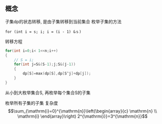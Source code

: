 ## 概念
子集dp的状态转移, 是由子集转移到当前集合
枚举子集的方法

	for (int i = s; i; i = (i - 1) &ｓ)


转移方程
```cpp
for(int i=0;i< 1<<n;i++)
{
	// S = i;
	for(int j=S&(S-1);j;S&(j-1)) 
	{
		dp[S]=max(dp[S],dp[S^j]+dp[j]);
	}
}
```

从小到大枚举集合S, 再枚举每个集合S的子集

枚举所有子集的子集
复杂度 $$\sum_{\mathrm{i}=0}^{\mathrm{n}}\left(\begin{array}{c}
\mathrm{n} \\
\mathrm{i}
\end{array}\right) 2^{\mathrm{i}}=3^{\mathrm{n}}$$
